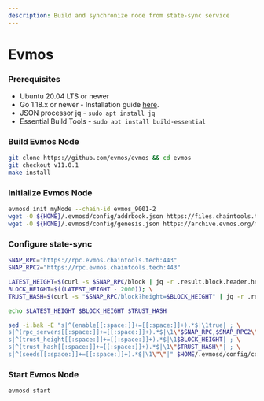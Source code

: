 ```yaml
---
description: Build and synchronize node from state-sync service
---
```


# Evmos

### Prerequisites

* Ubuntu 20.04 LTS or newer
* Go 1.18.x or newer - Installation guide [here](../../../../home/guides/installation-guides/install-golang.md).
* JSON processor jq - `sudo apt install jq`
* Essential Build Tools - `sudo apt install build-essential`

### Build Evmos Node

```bash
git clone https://github.com/evmos/evmos && cd evmos
git checkout v11.0.1
make install
```

### Initialize Evmos Node

```bash
evmosd init myNode --chain-id evmos_9001-2
wget -O ${HOME}/.evmosd/config/addrbook.json https://files.chaintools.tech/chains/evmos/addrbook.json
wget -O ${HOME}/.evmosd/config/genesis.json https://archive.evmos.org/mainnet/genesis.json
```

### Configure state-sync

```bash
SNAP_RPC="https://rpc.evmos.chaintools.tech:443"
SNAP_RPC2="https://rpc.evmos.chaintools.tech:443"

LATEST_HEIGHT=$(curl -s $SNAP_RPC/block | jq -r .result.block.header.height); \
BLOCK_HEIGHT=$((LATEST_HEIGHT - 2000)); \
TRUST_HASH=$(curl -s "$SNAP_RPC/block?height=$BLOCK_HEIGHT" | jq -r .result.block_id.hash)

echo $LATEST_HEIGHT $BLOCK_HEIGHT $TRUST_HASH

sed -i.bak -E "s|^(enable[[:space:]]+=[[:space:]]+).*$|\1true| ; \
s|^(rpc_servers[[:space:]]+=[[:space:]]+).*$|\1\"$SNAP_RPC,$SNAP_RPC2\"| ; \
s|^(trust_height[[:space:]]+=[[:space:]]+).*$|\1$BLOCK_HEIGHT| ; \
s|^(trust_hash[[:space:]]+=[[:space:]]+).*$|\1\"$TRUST_HASH\"| ; \
s|^(seeds[[:space:]]+=[[:space:]]+).*$|\1\"\"|" $HOME/.evmosd/config/config.toml
```

### Start Evmos Node

```
evmosd start
```
